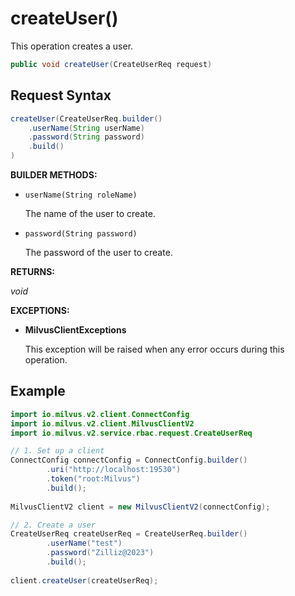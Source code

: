 # createUser()

This operation creates a user.

```java
public void createUser(CreateUserReq request)
```

## Request Syntax

```java
createUser(CreateUserReq.builder()
    .userName(String userName)
    .password(String password)
    .build()
)
```

**BUILDER METHODS:**

- `userName(String roleName)`

    The name of the user to create.

- `password(String password)`

    The password of the user to create.

**RETURNS:**

*void*

**EXCEPTIONS:**

- **MilvusClientExceptions**

    This exception will be raised when any error occurs during this operation.

## Example

```java
import io.milvus.v2.client.ConnectConfig
import io.milvus.v2.client.MilvusClientV2
import io.milvus.v2.service.rbac.request.CreateUserReq

// 1. Set up a client
ConnectConfig connectConfig = ConnectConfig.builder()
        .uri("http://localhost:19530")
        .token("root:Milvus")
        .build();
        
MilvusClientV2 client = new MilvusClientV2(connectConfig);

// 2. Create a user
CreateUserReq createUserReq = CreateUserReq.builder()
        .userName("test")
        .password("Zilliz@2023")
        .build();
        
client.createUser(createUserReq);
```

